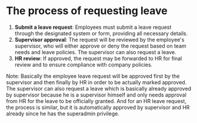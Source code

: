 # The process of requesting leave

1. **Submit a leave request**: Employees must submit a leave request through the designated system or form, providing all necessary details.
2. **Supervisor approval**: The request will be reviewed by the employee's supervisor, who will either approve or deny the request based on team needs and leave policies. The supervisor can also request a leave.
3. **HR review**: If approved, the request may be forwarded to HR for final review and to ensure compliance with company policies.

Note: Basically the employee leave request will be approved first by the supervisor and then finally by HR in order to be actually marked approved. The supervisor can also request a leave which is basically already approved by supervisor because he is a supervisor himself and only needs approval from HR for the leave to be officially granted. And for an HR leave request, the process is similar, but it is automatically approved by supervisor and HR already since he has the superadmin privilege.
